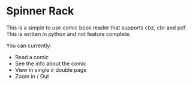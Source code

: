 # Spinner Rack

This is a simple to use comic book reader that supports cbz, cbr and pdf. 
This is written in python and not feature complete. 

You can currently:
* Read a comic
* See the info about the comic
* View in single ir double page
* Zoom in / Out
